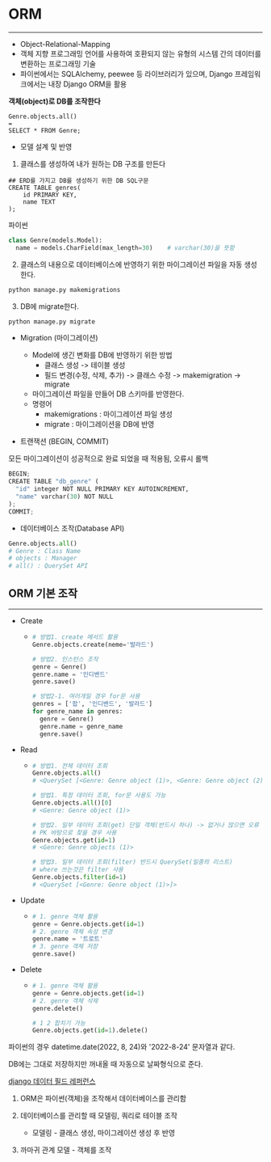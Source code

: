 # ORM

---

- Object-Relational-Mapping
- 객체 지향 프로그래밍 언어를 사용하여 호환되지 않는 유형의 시스템 간의 데이터를 변환하는 프로그래밍 기술
- 파이썬에서는 SQLAlchemy, peewee 등 라이브러리가 있으며, Django 프레임워크에서는 내장 Django ORM을 활용



**객체(object)로 DB를 조작한다**

```sqlite
Genre.objects.all()
=
SELECT * FROM Genre;
```



- 모델 설계 및 반영

1. 클래스를 생성하여 내가 원하는 DB 구조를 만든다

```sqlite
## ERD를 가지고 DB를 생성하기 위한 DB SQL구문
CREATE TABLE genres(
	id PRIMARY KEY,
	name TEXT
);
```

파이썬

```python
class Genre(models.Model):
  name = models.CharField(max_length=30)	# varchar(30)을 뜻함
```



2. 클래스의 내용으로 데이터베이스에 반영하기 위한 마이그레이션 파일을 자동 생성한다.

```python
python manage.py makemigrations
```



3. DB에 migrate한다.

```python
python manage.py migrate
```



- Migration (마이그레이션)
  - Model에 생긴 변화를 DB에 반영하기 위한 방법
    - 클래스 생성 -> 테이블 생성
    - 필드 변경(수정, 삭제, 추가) -> 클래스 수정 -> makemigration -> migrate
  - 마이그레이션 파일을 만들어 DB 스키마를 반영한다.
  - 명령어
    - makemigrations : 마이그레이션 파일 생성
    - migrate : 마이그레이션을 DB에 반영



- 트랜잭션 (BEGIN, COMMIT)

모든 마이그레이션이 성공적으로 완료 되었을 때 적용됨, 오류시 롤백

```python
BEGIN;
CREATE TABLE "db_genre" (
  "id" integer NOT NULL PRIMARY KEY AUTOINCREMENT,
  "name" varchar(30) NOT NULL
);
COMMIT;
```



- 데이터베이스 조작(Database API)

```python
Genre.objects.all()
# Genre : Class Name
# objects : Manager
# all() : QuerySet API
```



## ORM 기본 조작

---

- Create

  - ```python
    # 방법1. create 메서드 활용
    Genre.objects.create(neme='발라드')
    
    # 방법2. 인스턴스 조작
    genre = Genre()
    genre.name = '인디밴드'
    genre.save()
    
    # 방법2-1. 여러개일 경우 for문 사용
    genres = ['팝', '인디밴드', '발라드']
    for genre_name in genres:
      genre = Genre()
      genre.name = genre_name
      genre.save()
    ```

    

- Read

  - ```python
    # 방법1. 전체 데이터 조회
    Genre.objects.all()
    # <QuerySet [<Genre: Genre object (1)>, <Genre: Genre object (2)>]>
    
    # 방법1. 특정 데이터 조회, for문 사용도 가능
    Genre.objects.all()[0]
    # <Genre: Genre object (1)>
    
    # 방법2. 일부 데이터 조회(get) 단일 객체(반드시 하나) -> 없거나 많으면 오류
    # PK 바탕으로 찾을 경우 사용
    Genre.objects.get(id=1)
    # <Genre: Genre objects (1)>
    
    # 방법3. 일부 데이터 조회(filter) 반드시 QuerySet(일종의 리스트)
    # where 쓰는것은 filter 사용
    Genre.objects.filter(id=1)
    # <QuerySet [<Genre: Genre object (1)>]>
    ```

    

- Update

  - ```python
    # 1. genre 객체 활용
    genre = Genre.objects.get(id=1)
    # 2. genre 객체 속성 변경
    genre.name = '트로트'
    # 3. genre 객체 저장
    genre.save()
    ```

    

- Delete

  - ```python
    # 1. genre 객체 활용
    genre = Genre.objects.get(id=1)
    # 2. genre 객체 삭제
    genre.delete()
    
    # 1 2 합치기 가능
    Genre.objects.get(id=1).delete()
    ```



파이썬의 경우 datetime.date(2022, 8, 24)와 '2022-8-24' 문자열과 같다.

DB에는 그대로 저장하지만 꺼내올 때 자동으로 날짜형식으로 준다.



[django 데이터 필드 레퍼런스](https://docs.djangoproject.com/en/4.1/ref/models/fields/)



1. ORM은 파이썬(객체)을 조작해서 데이터베이스를 관리함

2. 데이터베이스를 관리할 때 모델링, 쿼리로 테이블 조작
   - 모델링 - 클래스 생성, 마이그레이션 생성 후 반영

3. 까마귀 관계 모델 - 객체를 조작